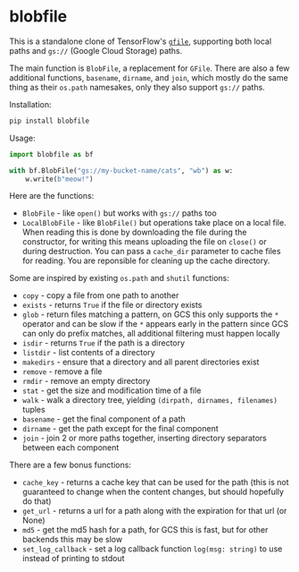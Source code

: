 # blobfile

This is a standalone clone of TensorFlow's [`gfile`](https://www.tensorflow.org/api_docs/python/tf/io/gfile/GFile), supporting both local paths and `gs://` (Google Cloud Storage) paths.

The main function is `BlobFile`, a replacement for `GFile`.  There are also a few additional functions, `basename`, `dirname`, and `join`, which mostly do the same thing as their `os.path` namesakes, only they also support `gs://` paths.  

Installation:

```sh
pip install blobfile
```

Usage:

```py
import blobfile as bf

with bf.BlobFile("gs://my-bucket-name/cats", "wb") as w:
    w.write(b"meow!")
```

Here are the functions:

* `BlobFile` - like `open()` but works with `gs://` paths too
* `LocalBlobFile` - like `BlobFile()` but operations take place on a local file.  When reading this is done by downloading the file during the constructor, for writing this means uploading the file on `close()` or during destruction.  You can pass a `cache_dir` parameter to cache files for reading.  You are reponsible for cleaning up the cache directory.

Some are inspired by existing `os.path` and `shutil` functions:

* `copy` - copy a file from one path to another
* `exists` - returns `True` if the file or directory exists
* `glob` - return files matching a pattern, on GCS this only supports the `*` operator and can be slow if the `*` appears early in the pattern since GCS can only do prefix matches, all additional filtering must happen locally
* `isdir` - returns `True` if the path is a directory
* `listdir` - list contents of a directory
* `makedirs` - ensure that a directory and all parent directories exist
* `remove` - remove a file
* `rmdir` - remove an empty directory
* `stat` - get the size and modification time of a file
* `walk` - walk a directory tree, yielding `(dirpath, dirnames, filenames)` tuples
* `basename` - get the final component of a path
* `dirname` - get the path except for the final component
* `join` - join 2 or more paths together, inserting directory separators between each component

There are a few bonus functions:

* `cache_key` - returns a cache key that can be used for the path (this is not guaranteed to change when the content changes, but should hopefully do that)
* `get_url` - returns a url for a path along with the expiration for that url (or None)
* `md5` - get the md5 hash for a path, for GCS this is fast, but for other backends this may be slow
* `set_log_callback` - set a log callback function `log(msg: string)` to use instead of printing to stdout